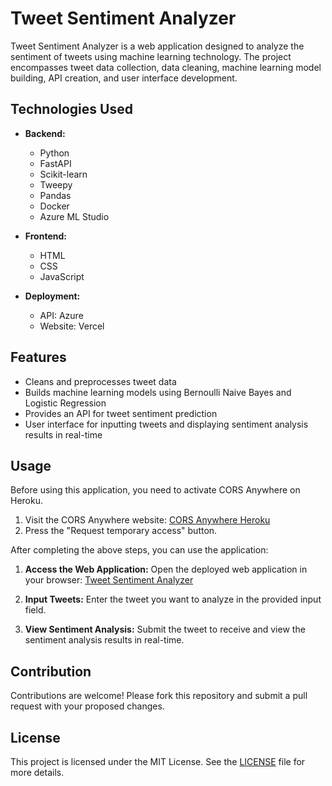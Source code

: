 # Tweet Sentiment Analyzer

Tweet Sentiment Analyzer is a web application designed to analyze the sentiment of tweets using machine learning technology. The project encompasses tweet data collection, data cleaning, machine learning model building, API creation, and user interface development.

## Technologies Used

- **Backend:**
  - Python
  - FastAPI
  - Scikit-learn
  - Tweepy
  - Pandas
  - Docker
  - Azure ML Studio

- **Frontend:**
  - HTML
  - CSS
  - JavaScript

- **Deployment:**
  - API: Azure
  - Website: Vercel

## Features

- Cleans and preprocesses tweet data
- Builds machine learning models using Bernoulli Naive Bayes and Logistic Regression
- Provides an API for tweet sentiment prediction
- User interface for inputting tweets and displaying sentiment analysis results in real-time

## Usage

Before using this application, you need to activate CORS Anywhere on Heroku.

1. Visit the CORS Anywhere website: [CORS Anywhere Heroku](https://cors-anywhere.herokuapp.com/)
2. Press the "Request temporary access" button.

After completing the above steps, you can use the application:

1. **Access the Web Application:**
   Open the deployed web application in your browser: [Tweet Sentiment Analyzer](https://sentiment-analyzer-tweet.vercel.app)

2. **Input Tweets:**
   Enter the tweet you want to analyze in the provided input field.

3. **View Sentiment Analysis:**
   Submit the tweet to receive and view the sentiment analysis results in real-time.

## Contribution

Contributions are welcome! Please fork this repository and submit a pull request with your proposed changes.

## License

This project is licensed under the MIT License. See the [LICENSE](LICENSE) file for more details.
